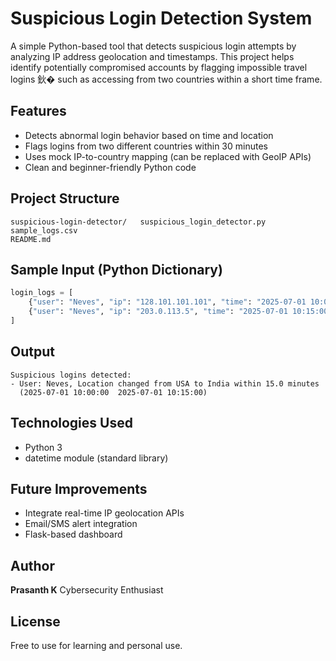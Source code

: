 #  Suspicious Login Detection System

A simple Python-based tool that detects suspicious login attempts by analyzing IP address geolocation and timestamps. This project helps identify potentially compromised accounts by flagging impossible travel logins 鈥� such as accessing from two countries within a short time frame.

##  Features
- Detects abnormal login behavior based on time and location
- Flags logins from two different countries within 30 minutes
- Uses mock IP-to-country mapping (can be replaced with GeoIP APIs)
- Clean and beginner-friendly Python code

##  Project Structure
```
suspicious-login-detector/   suspicious_login_detector.py
sample_logs.csv
README.md
```

##  Sample Input (Python Dictionary)
```python
login_logs = [
    {"user": "Neves", "ip": "128.101.101.101", "time": "2025-07-01 10:00:00"},
    {"user": "Neves", "ip": "203.0.113.5", "time": "2025-07-01 10:15:00"},
]
```

##  Output
```
Suspicious logins detected:
- User: Neves, Location changed from USA to India within 15.0 minutes
  (2025-07-01 10:00:00  2025-07-01 10:15:00)
```

##  Technologies Used
- Python 3
- datetime module (standard library)

## Future Improvements
- Integrate real-time IP geolocation APIs
- Email/SMS alert integration
- Flask-based dashboard

##  Author
**Prasanth K**  Cybersecurity Enthusiast

##  License
Free to use for learning and personal use.
